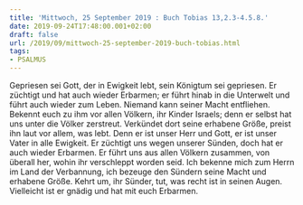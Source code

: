 ```yaml
---
title: 'Mittwoch, 25 September 2019 : Buch Tobias 13,2.3-4.5.8.'
date: 2019-09-24T17:48:00.001+02:00
draft: false
url: /2019/09/mittwoch-25-september-2019-buch-tobias.html
tags: 
- PSALMUS
---
```


Gepriesen sei Gott, der in Ewigkeit lebt, sein Königtum sei gepriesen. Er züchtigt und hat auch wieder Erbarmen; er führt hinab in die Unterwelt und führt auch wieder zum Leben. Niemand kann seiner Macht entfliehen. Bekennt euch zu ihm vor allen Völkern, ihr Kinder Israels; denn er selbst hat uns unter die Völker zerstreut. Verkündet dort seine erhabene Größe, preist ihn laut vor allem, was lebt. Denn er ist unser Herr und Gott, er ist unser Vater in alle Ewigkeit. Er züchtigt uns wegen unserer Sünden, doch hat er auch wieder Erbarmen. Er führt uns aus allen Völkern zusammen, von überall her, wohin ihr verschleppt worden seid. Ich bekenne mich zum Herrn im Land der Verbannung, ich bezeuge den Sündern seine Macht und erhabene Größe. Kehrt um, ihr Sünder, tut, was recht ist in seinen Augen. Vielleicht ist er gnädig und hat mit euch Erbarmen.